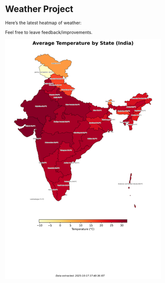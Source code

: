 # Weather Project

Here’s the latest heatmap of weather:

Feel free to leave feedback/improvements.

![India Heatmap](docs/assets/india_heatmap.png?v=F2323E)
